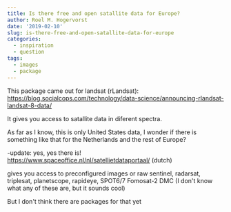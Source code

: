 ```yaml
---
title: Is there free and open satallite data for Europe?
author: Roel M. Hogervorst
date: '2019-02-10'
slug: is-there-free-and-open-satallite-data-for-europe
categories:
  - inspiration
  - question
tags:
  - images
  - package
---
```



This package came out for landsat (rLandsat): 
<https://blog.socialcops.com/technology/data-science/announcing-rlandsat-landsat-8-data/>

It gives you access to satallite data in diferent spectra. 

As far as I know, this is only United States data, I wonder if there is something
like that for the Netherlands and the rest of Europe?

-update: yes, yes there is! <https://www.spaceoffice.nl/nl/satellietdataportaal/> (dutch)

gives you access to preconfigured images or raw sentinel, radarsat, triplesat,
planetscope, rapideye, SPOT6/7 Fomosat-2 DMC (I don't know what any of these are, but it sounds cool)


But I don't think there are packages for that yet
